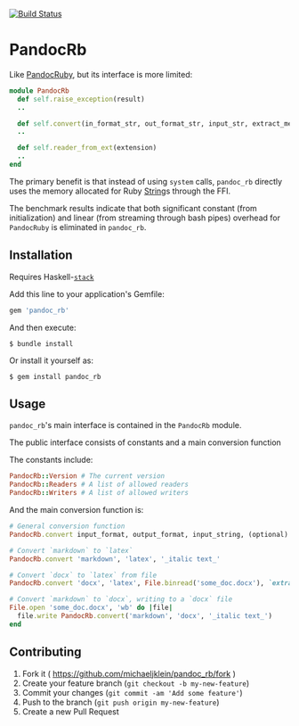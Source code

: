 [![Build Status](https://travis-ci.org/michaeljklein/pandoc_rb.svg?branch=master)](https://travis-ci.org/michaeljklein/pandoc_rb)


# PandocRb

Like [PandocRuby](https://github.com/alphabetum/pandoc-ruby), but its interface is more limited:

```ruby
module PandocRb
  def self.raise_exception(result)
  ..

  def self.convert(in_format_str, out_format_str, input_str, extract_media_path='')
  ..

  def self.reader_from_ext(extension)
  ..
end
```

The primary benefit is that instead of using `system` calls,
`pandoc_rb` directly uses the memory allocated for Ruby [String](https://ruby-doc.org/core-2.2.1/String.html)s
through the FFI.

The benchmark results indicate that both significant constant (from initialization) and linear (from streaming through bash pipes)
overhead for `PandocRuby` is eliminated in `pandoc_rb`.

## Installation

Requires Haskell-[`stack`](https://docs.haskellstack.org/en/stable/README/)

Add this line to your application's Gemfile:

```ruby
gem 'pandoc_rb'
```

And then execute:

    $ bundle install

Or install it yourself as:

    $ gem install pandoc_rb

## Usage

`pandoc_rb`'s main interface is contained in the `PandocRb` module.

The public interface consists of constants and a main conversion function

The constants include:
```ruby
PandocRb::Version # The current version
PandocRb::Readers # A list of allowed readers
PandocRb::Writers # A list of allowed writers
```

And the main conversion function is:
```ruby
# General conversion function
PandocRb.convert input_format, output_format, input_string, (optional) extract_media_path

# Convert `markdown` to `latex`
PandocRb.convert 'markdown', 'latex', '_italic text_'

# Convert `docx` to `latex` from file
PandocRb.convert 'docx', 'latex', File.binread('some_doc.docx'), `extract/figures/dir`

# Convert `markdown` to `docx`, writing to a `docx` file
File.open 'some_doc.docx', 'wb' do |file|
  file.write PandocRb.convert('markdown', 'docx', '_italic text_')
end
```

## Contributing

1. Fork it ( https://github.com/michaeljklein/pandoc_rb/fork )
2. Create your feature branch (`git checkout -b my-new-feature`)
3. Commit your changes (`git commit -am 'Add some feature'`)
4. Push to the branch (`git push origin my-new-feature`)
5. Create a new Pull Request

